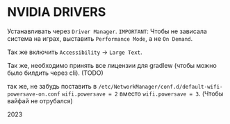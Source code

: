# NVIDIA DRIVERS

Устанавливать через `Driver Manager`.
`IMPORTANT`: Чтобы не зависала система на играх, выставить `Performance Mode`, а не `On Demand`.

Так же включить `Accessibility` ->  `Large Text`.

Так же, необходимо принять все  лицензии для gradlew (чтобы можно было билдить через cli). (TODO)

так же, не забудь поставить в `/etc/NetworkManager/conf.d/default-wifi-powersave-on.conf` `wifi.powersave = 2` вместо `wifi.powersave = 3`. (Чтобы вайфай не отрубался)

<p class="has-line-data" data-line-start="11" data-line-end="12">2023</p>
